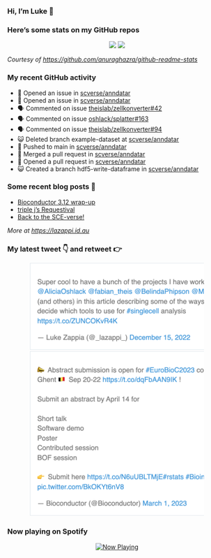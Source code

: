 
<!-- README.md is generated from README.Rmd. Please edit that file -->

### Hi, I’m Luke 👋

<!--
**lazappi/lazappi** is a ✨ _special_ ✨ repository because its `README.md` (this file) appears on your GitHub profile.

Here are some ideas to get you started:

- 🔭 I’m currently working on ...
- 🌱 I’m currently learning ...
- 👯 I’m looking to collaborate on ...
- 🤔 I’m looking for help with ...
- 💬 Ask me about ...
- 📫 How to reach me: ...
- 😄 Pronouns: ...
- ⚡ Fun fact: ...
-->

### Here’s some stats on my GitHub repos

<p align="center">

<img src="https://github-readme-stats.vercel.app/api?username=lazappi&count_private=true&show_icons=true&theme=buefy&hide_title=True">
<img src="https://github-readme-stats.vercel.app/api/top-langs/?username=lazappi&hide=html&theme=buefy&layout=compact">

</p>

*Courtesy of <https://github.com/anuraghazra/github-readme-stats>*

### My recent GitHub activity

  - 🤔 Opened an issue in
    [scverse/anndatar](https://github.com/scverse/anndatar)
  - 🤔 Opened an issue in
    [scverse/anndatar](https://github.com/scverse/anndatar)
  - 🗣 Commented on issue
    [theislab/zellkonverter\#42](https://github.com/theislab/zellkonverter#42)
  - 🗣 Commented on issue
    [oshlack/splatter\#163](https://github.com/oshlack/splatter#163)
  - 🗣 Commented on issue
    [theislab/zellkonverter\#94](https://github.com/theislab/zellkonverter#94)
  - 😺 Deleted branch example-dataset at
    [scverse/anndatar](https://github.com/scverse/anndatar)
  - 📨 Pushed to main in
    [scverse/anndatar](https://github.com/scverse/anndatar)
  - 🎉 Merged a pull request in
    [scverse/anndatar](https://github.com/scverse/anndatar)
  - 🤔 Opened a pull request in
    [scverse/anndatar](https://github.com/scverse/anndatar)
  - 😺 Created a branch hdf5-write-dataframe in
    [scverse/anndatar](https://github.com/scverse/anndatar)

### Some recent blog posts 📝

  - [Bioconductor 3.12
    wrap-up](https://lazappi.id.au/posts/2020-10-30-bioconductor-3-12-wrap-up/index.html)
  - [triple j’s
    Requestival](https://lazappi.id.au/posts/2020-07-11-requestival/index.html)
  - [Back to the
    SCE-verse\!](https://lazappi.id.au/posts/2020-05-12-back-to-the-sce-verse/index.html)

*More at <https://lazappi.id.au>*

### My latest tweet 👇 and retweet 👉


<p align="center">

<a href="https://twitter.com/_lazappi_/status/1603304759095607298">
<img src="https://github.com/lazappi/lazappi/raw/master/README_files/figure-gfm/tweets-1.png" width="400">
</a> <a href="https://twitter.com/_lazappi_/status/1631223906622226435">
<img src="https://github.com/lazappi/lazappi/raw/master/README_files/figure-gfm/tweets-2.png" width="400">
</a>

</p>

### Now playing on Spotify

<p align="center">

<a href="https://now-playing-profile.lazappi.vercel.app/now-playing?open">
<img src="https://now-playing-profile.lazappi.vercel.app/now-playing" width="256" height="64" alt="Now Playing">
</a>

</p>
